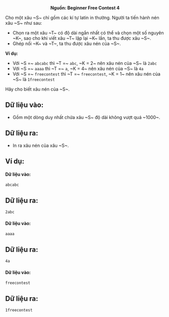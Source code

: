 **<center>Nguồn: Beginner Free Contest 4</center>**

Cho một xâu ~S~ chỉ gồm các kí tự latin in thường. Người ta tiến hành nén xâu ~S~ như sau:
- Chọn ra một xâu ~T~ có độ dài ngắn nhất có thể và chọn một số nguyên ~K~, sao cho khi viết xâu ~T~ lặp lại ~K~ lần, ta thu được xâu ~S~.
- Ghép nối ~K~ và ~T~, ta thu được xâu nén của ~S~.

**Ví dụ:**
- Với ~S =~ `abcabc` thì ~T =~ `abc`, ~K = 2~ nên xâu nén của ~S~ là `2abc`
- Với ~S =~ `aaaa` thì ~T =~ `a`, ~K = 4~ nên xâu nén của ~S~ là `4a`
- Với ~S =~ `freecontest` thì ~T =~ `freecontest`, ~K = 1~ nên xâu nén của ~S~ là `1freecontest`

Hãy cho biết xâu nén của ~S~.

## Dữ liệu vào:
- Gồm một dòng duy nhất chứa xâu ~S~ độ dài không vượt quá ~1000~.

## Dữ liệu ra:
- In ra xâu nén của xâu ~S~.

## Ví dụ:
#### Dữ liệu vào:
```
abcabc
```

## Dữ liệu ra:
```
2abc
```

#### Dữ liệu vào:
```
aaaa
```

## Dữ liệu ra:
```
4a
```

#### Dữ liệu vào:
```
freecontest
```

## Dữ liệu ra:
```
1freecontest
```